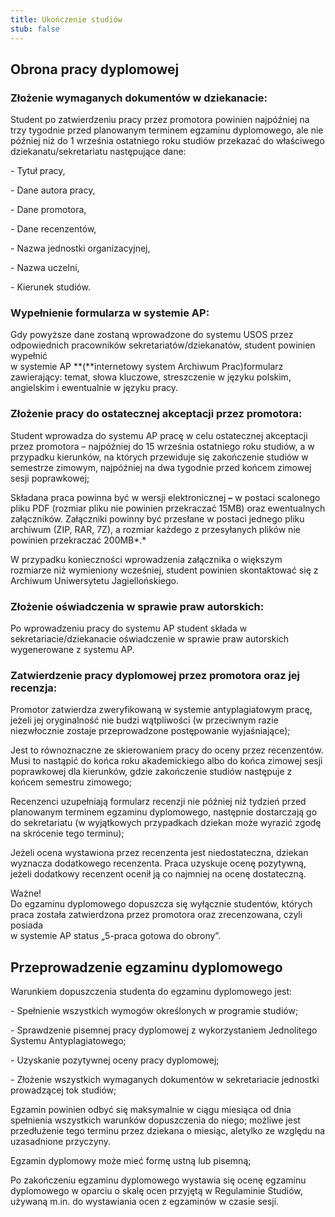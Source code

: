 ```yaml
---
title: Ukończenie studiów
stub: false
---
```

## Obrona pracy dyplomowej

### Złożenie wymaganych dokumentów w dziekanacie:

Student po zatwierdzeniu pracy przez promotora powinien najpóźniej na trzy tygodnie przed planowanym terminem egzaminu dyplomowego, ale nie później niż do 1 września ostatniego roku studiów przekazać do właściwego dziekanatu/sekretariatu następujące dane:

\- Tytuł pracy,

\- Dane autora pracy,

\- Dane promotora,

\- Dane recenzentów,

\- Nazwa jednostki organizacyjnej,

\- Nazwa uczelni,

\- Kierunek studiów.

### Wypełnienie formularza w systemie AP:

Gdy powyższe dane zostaną wprowadzone do systemu USOS przez odpowiednich pracowników sekretariatów/dziekanatów, student powinien wypełnić \
w systemie AP **(**internetowy system Archiwum Prac)formularz zawierający: temat, słowa kluczowe, streszczenie w języku polskim, angielskim i ewentualnie w języku pracy.

### Złożenie pracy do ostatecznej akceptacji przez promotora:

Student wprowadza do systemu AP pracę w celu ostatecznej akceptacji przez promotora – najpóźniej do 15 września ostatniego roku studiów, a w przypadku kierunków, na których przewiduje się zakończenie studiów w semestrze zimowym, najpóźniej na dwa tygodnie przed końcem zimowej sesji poprawkowej;

Składana praca powinna być w wersji elektronicznej **–** w postaci scalonego pliku PDF (rozmiar pliku nie powinien przekraczać 15MB) oraz ewentualnych załączników. Załączniki powinny być przesłane w postaci jednego pliku archiwum (ZIP, RAR, 7Z), a rozmiar każdego z przesyłanych plików nie powinien przekraczać 200MB*.*

W przypadku konieczności wprowadzenia załącznika o większym rozmiarze niż wymieniony wcześniej, student powinien skontaktować się z Archiwum Uniwersytetu Jagiellońskiego.

### Złożenie oświadczenia w sprawie praw autorskich:

Po wprowadzeniu pracy do systemu AP student składa w sekretariacie/dziekanacie oświadczenie w sprawie praw autorskich wygenerowane z systemu AP.

### Zatwierdzenie pracy dyplomowej przez promotora oraz jej recenzja:

Promotor zatwierdza zweryfikowaną w systemie antyplagiatowym pracę, jeżeli jej oryginalność nie budzi wątpliwości (w przeciwnym razie niezwłocznie zostaje przeprowadzone postępowanie wyjaśniające);

Jest to równoznaczne ze skierowaniem pracy do oceny przez recenzentów. Musi to nastąpić do końca roku akademickiego albo do końca zimowej sesji poprawkowej dla kierunków, gdzie zakończenie studiów następuje z końcem semestru zimowego;

Recenzenci uzupełniają formularz recenzji nie później niż tydzień przed planowanym terminem egzaminu dyplomowego, następnie dostarczają go do sekretariatu (w wyjątkowych przypadkach dziekan może wyrazić zgodę na skrócenie tego terminu);

Jeżeli ocena wystawiona przez recenzenta jest niedostateczna, dziekan wyznacza dodatkowego recenzenta. Praca uzyskuje ocenę pozytywną, jeżeli dodatkowy recenzent ocenił ją co najmniej na ocenę dostateczną.

Ważne! \
Do egzaminu dyplomowego dopuszcza się wyłącznie studentów, których praca została zatwierdzona przez promotora oraz zrecenzowana, czyli posiada \
w systemie AP status „5-praca gotowa do obrony”.

## Przeprowadzenie egzaminu dyplomowego

Warunkiem dopuszczenia studenta do egzaminu dyplomowego jest: 

\- Spełnienie wszystkich wymogów określonych w programie studiów;

\- Sprawdzenie pisemnej pracy dyplomowej z wykorzystaniem Jednolitego Systemu Antyplagiatowego;

\- Uzyskanie pozytywnej oceny pracy dyplomowej;

\- Złożenie wszystkich wymaganych dokumentów w sekretariacie jednostki prowadzącej tok studiów;

Egzamin powinien odbyć się maksymalnie w ciągu miesiąca od dnia spełnienia wszystkich warunków dopuszczenia do niego; możliwe jest przedłużenie tego terminu przez dziekana o miesiąc, aletylko ze względu na uzasadnione przyczyny.

Egzamin dyplomowy może mieć formę ustną lub pisemną;

Po zakończeniu egzaminu dyplomowego wystawia się ocenę egzaminu dyplomowego w oparciu o skalę ocen przyjętą w Regulaminie Studiów, używaną m.in. do wystawiania ocen z egzaminów w czasie sesji.